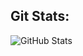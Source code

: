 ## Git Stats:

![GitHub Stats](https://github-readme-stats.vercel.app/api?username=sergiocarvalhoo&theme=transparent&bg_color=000&border_color=30A3DC&show_icons=true&icon_color=30A3DC&title_color=E94D5F&text_color=FFF)
